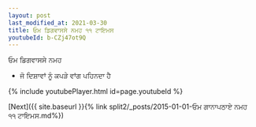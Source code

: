 ```yaml
---
layout: post
last_modified_at: 2021-03-30
title: ਓਮ ਡਿਗਵਾਸਸੇ ਨਮਹ ੧੧ ਟਾਇਮਸ
youtubeId: b-CZj47ot9Q
---
```

 
 
 ਓਮ ਡਿਗਵਾਸਸੇ ਨਮਹ  
 
 -  ਜੋ ਦਿਸ਼ਾਵਾਂ ਨੂੰ ਕਪੜੇ ਵਾਂਗ ਪਹਿਨਦਾ ਹੈ 
 
  
 
  
 
 
 
 
 
 


{% include youtubePlayer.html id=page.youtubeId %}
 
[Next]({{ site.baseurl }}{% link  split2/_posts/2015-01-01-ਓਮ ਗਾਨਾਪਠਾਏ ਨਮਹ ੧੧ ਟਾਇਮਸ.md%})
 
